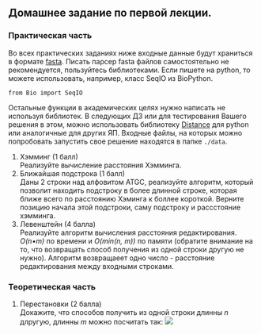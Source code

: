 ## Домашнее задание по первой лекции.
### Практическая часть
Во всех практических заданиях ниже входные данные 
будут храниться в формате [fasta](https://en.wikipedia.org/wiki/FASTA_format).
Писать парсер fasta файлов самостоятельно не рекомендуется, 
пользуйтесь библиотеками. Если пишете на python, то можете 
использовать, например, класс SeqIO из BioPython.
```
from Bio import SeqIO
```
Остальные функции в академических целях нужно 
написать не используя библиотек. В следующих ДЗ или 
для тестирования Вашего решения в этом, можно 
использовать библиотеку [Distance](https://pypi.org/project/Distance/0.1/) 
для python или аналогичные для других ЯП. Входные файлы, 
на которых можно попробовать запустить свое решение 
находятся в папке `./data`.
1. Хэмминг (1 балл)  
Реализуйте вычисление расстояния Хэмминга.
2. Ближайшая подстрока (1 балл)  
Даны 2 строки над алфовитом ATGC, реализуйте алгоритм,
 который позволит находить подстроку в более длинной 
 строке, которая ближе всего по расстоянию Хэминга к 
 боллее короткой. Верните позицию начала этой подстроки, 
 саму подстроку и рассстояние хэмминга.
3. Левенштейн (4 балла)  
Реализуйте алгоритм вычисления расстояния 
редактирования. *O(n•m)* по времени и *O(min(n, m))* по памяти 
(обратите внимание на то, что возвращать способ получения из 
одной строки другую не нужно). Алгоритм возвращаеет одно число - 
расстояние редактирования между входными строками.

### Теоретическая часть
1. Перестановки (2 балла)  
Докажите, что способов получить из одной строки длинны *n* 
длругую, длинны *m* можно посчитать так: <img src="https://render.githubusercontent.com/render/math?math=\frac{2^{(n%2Bm)}}{\sqrt{\pi m}}">
